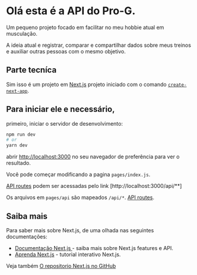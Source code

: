 # Olá esta é a API do Pro-G.

Um pequeno projeto focado em facilitar no meu hobbie atual em musculação. 

A ideia atual e registrar, comparar e compartilhar dados sobre meus treinos e auxiliar outras pessoas com o mesmo objetivo. 

## Parte tecníca 

Sim isso é um projeto em [Next.js](https://nextjs.org/) projeto iniciado com o comando [`create-next-app`](https://github.com/vercel/next.js/tree/canary/packages/create-next-app).

## Para iniciar ele e necessário,

primeiro, iniciar o servidor de desenvolvimento:

```bash
npm run dev
# or
yarn dev
```

abrir [http://localhost:3000](http://localhost:3000) no seu navegador de preferência para ver o resultado.

Você pode começar modificando a pagina `pages/index.js`.

[API routes](https://nextjs.org/docs/api-routes/introduction) podem ser acessadas pelo link [http://localhost:3000/api/**]

Os arquivos em `pages/api` são mapeados `/api/*`. [API routes](https://nextjs.org/docs/api-routes/introduction).

## Saiba mais

Para saber mais sobre Next.js, de uma olhada nas seguintes documentações:

- [Documentação Next.js ](https://nextjs.org/docs) - saiba mais sobre Next.js features e API.
- [Aprenda Next.js](https://nextjs.org/learn) - tutorial interativo Next.js.

Veja também [O repositorio Next.js no GitHub](https://github.com/vercel/next.js/)
